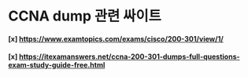# CCNA dump 관련 싸이트
#### [x] https://www.examtopics.com/exams/cisco/200-301/view/1/
#### [x] https://itexamanswers.net/ccna-200-301-dumps-full-questions-exam-study-guide-free.html
